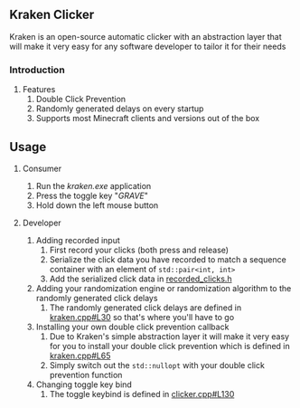 ## Kraken Clicker
Kraken is an open-source automatic clicker with an abstraction layer that will make it very easy for any software developer to tailor it for their needs

### Introduction
1. Features
    1. Double Click Prevention
    1. Randomly generated delays on every startup
    1. Supports most Minecraft clients and versions out of the box
    
## Usage
1. Consumer
    1. Run the *kraken.exe* application
    1. Press the toggle key "*GRAVE*"
    1. Hold down the left mouse button

1. Developer
    1. Adding recorded input
        1. First record your clicks (both press and release)
        1. Serialize the click data you have recorded to match a sequence container with an element of ```std::pair<int, int>```
        1. Add the serialized click data in [recorded_clicks.h](/recorded_clicks.h)
    1. Adding your randomization engine or randomization algorithm to the randomly generated click delays
        1. The randomly generated click delays are defined in [kraken.cpp#L30](/kraken.cpp#L30) so that's where you'll have to go
    1. Installing your own double click prevention callback
        1. Due to Kraken's simple abstraction layer it will make it very easy for you to install your double click prevention which is defined in [kraken.cpp#L65](/kraken.cpp#L65)
        1. Simply switch out the ```std::nullopt``` with your double click prevention function
    1. Changing toggle key bind
        1. The toggle keybind is defined in [clicker.cpp#L130](/clicker.cpp#L130)
